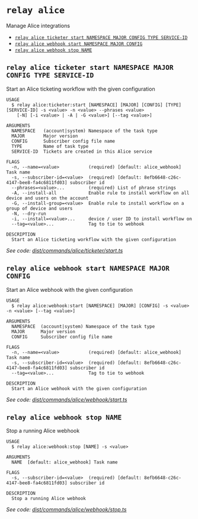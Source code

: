 `relay alice`
=============

Manage Alice integrations

* [`relay alice ticketer start NAMESPACE MAJOR CONFIG TYPE SERVICE-ID`](#relay-alice-ticketer-start-namespace-major-config-type-service-id)
* [`relay alice webhook start NAMESPACE MAJOR CONFIG`](#relay-alice-webhook-start-namespace-major-config)
* [`relay alice webhook stop NAME`](#relay-alice-webhook-stop-name)

## `relay alice ticketer start NAMESPACE MAJOR CONFIG TYPE SERVICE-ID`

Start an Alice ticketing workflow with the given configuration

```
USAGE
  $ relay alice:ticketer:start [NAMESPACE] [MAJOR] [CONFIG] [TYPE] [SERVICE-ID] -s <value> -n <value> --phrases <value>
    [-N] [-i <value> | -A | -G <value>] [--tag <value>]

ARGUMENTS
  NAMESPACE   (account|system) Namespace of the task type
  MAJOR       Major version
  CONFIG      Subscriber config file name
  TYPE        Name of task type
  SERVICE-ID  Tickets are created in this Alice service

FLAGS
  -n, --name=<value>           (required) [default: alice_webhook] Task name
  -s, --subscriber-id=<value>  (required) [default: 8efb6648-c26c-4147-bee8-fa4c6811fd03] subscriber id
  --phrases=<value>...         (required) List of phrase strings
  -A, --install-all            Enable rule to install workflow on all device and users on the account
  -G, --install-group=<value>  Enable rule to install workflow on a group of device and users
  -N, --dry-run
  -i, --install=<value>...     device / user ID to install workflow on
  --tag=<value>...             Tag to tie to webhook

DESCRIPTION
  Start an Alice ticketing workflow with the given configuration
```

_See code: [dist/commands/alice/ticketer/start.ts](https://github.com/relaypro/relay-cli/blob/v1.8.1/dist/commands/alice/ticketer/start.ts)_

## `relay alice webhook start NAMESPACE MAJOR CONFIG`

Start an Alice webhook with the given configuration

```
USAGE
  $ relay alice:webhook:start [NAMESPACE] [MAJOR] [CONFIG] -s <value> -n <value> [--tag <value>]

ARGUMENTS
  NAMESPACE  (account|system) Namespace of the task type
  MAJOR      Major version
  CONFIG     Subscriber config file name

FLAGS
  -n, --name=<value>           (required) [default: alice_webhook] Task name
  -s, --subscriber-id=<value>  (required) [default: 8efb6648-c26c-4147-bee8-fa4c6811fd03] subscriber id
  --tag=<value>...             Tag to tie to webhook

DESCRIPTION
  Start an Alice webhook with the given configuration
```

_See code: [dist/commands/alice/webhook/start.ts](https://github.com/relaypro/relay-cli/blob/v1.8.1/dist/commands/alice/webhook/start.ts)_

## `relay alice webhook stop NAME`

Stop a running Alice webhook

```
USAGE
  $ relay alice:webhook:stop [NAME] -s <value>

ARGUMENTS
  NAME  [default: alice_webhook] Task name

FLAGS
  -s, --subscriber-id=<value>  (required) [default: 8efb6648-c26c-4147-bee8-fa4c6811fd03] subscriber id

DESCRIPTION
  Stop a running Alice webhook
```

_See code: [dist/commands/alice/webhook/stop.ts](https://github.com/relaypro/relay-cli/blob/v1.8.1/dist/commands/alice/webhook/stop.ts)_
